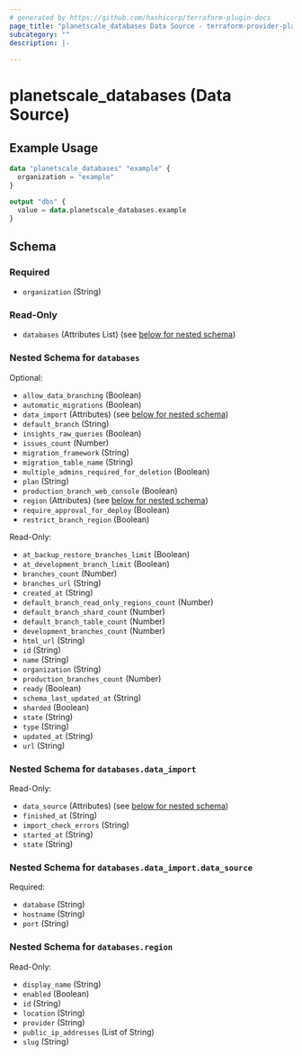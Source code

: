 ```yaml
---
# generated by https://github.com/hashicorp/terraform-plugin-docs
page_title: "planetscale_databases Data Source - terraform-provider-planetscale"
subcategory: ""
description: |-
  
---
```


# planetscale_databases (Data Source)



## Example Usage

```terraform
data "planetscale_databases" "example" {
  organization = "example"
}

output "dbs" {
  value = data.planetscale_databases.example
}
```

<!-- schema generated by tfplugindocs -->
## Schema

### Required

- `organization` (String)

### Read-Only

- `databases` (Attributes List) (see [below for nested schema](#nestedatt--databases))

<a id="nestedatt--databases"></a>
### Nested Schema for `databases`

Optional:

- `allow_data_branching` (Boolean)
- `automatic_migrations` (Boolean)
- `data_import` (Attributes) (see [below for nested schema](#nestedatt--databases--data_import))
- `default_branch` (String)
- `insights_raw_queries` (Boolean)
- `issues_count` (Number)
- `migration_framework` (String)
- `migration_table_name` (String)
- `multiple_admins_required_for_deletion` (Boolean)
- `plan` (String)
- `production_branch_web_console` (Boolean)
- `region` (Attributes) (see [below for nested schema](#nestedatt--databases--region))
- `require_approval_for_deploy` (Boolean)
- `restrict_branch_region` (Boolean)

Read-Only:

- `at_backup_restore_branches_limit` (Boolean)
- `at_development_branch_limit` (Boolean)
- `branches_count` (Number)
- `branches_url` (String)
- `created_at` (String)
- `default_branch_read_only_regions_count` (Number)
- `default_branch_shard_count` (Number)
- `default_branch_table_count` (Number)
- `development_branches_count` (Number)
- `html_url` (String)
- `id` (String)
- `name` (String)
- `organization` (String)
- `production_branches_count` (Number)
- `ready` (Boolean)
- `schema_last_updated_at` (String)
- `sharded` (Boolean)
- `state` (String)
- `type` (String)
- `updated_at` (String)
- `url` (String)

<a id="nestedatt--databases--data_import"></a>
### Nested Schema for `databases.data_import`

Read-Only:

- `data_source` (Attributes) (see [below for nested schema](#nestedatt--databases--data_import--data_source))
- `finished_at` (String)
- `import_check_errors` (String)
- `started_at` (String)
- `state` (String)

<a id="nestedatt--databases--data_import--data_source"></a>
### Nested Schema for `databases.data_import.data_source`

Required:

- `database` (String)
- `hostname` (String)
- `port` (String)



<a id="nestedatt--databases--region"></a>
### Nested Schema for `databases.region`

Read-Only:

- `display_name` (String)
- `enabled` (Boolean)
- `id` (String)
- `location` (String)
- `provider` (String)
- `public_ip_addresses` (List of String)
- `slug` (String)

